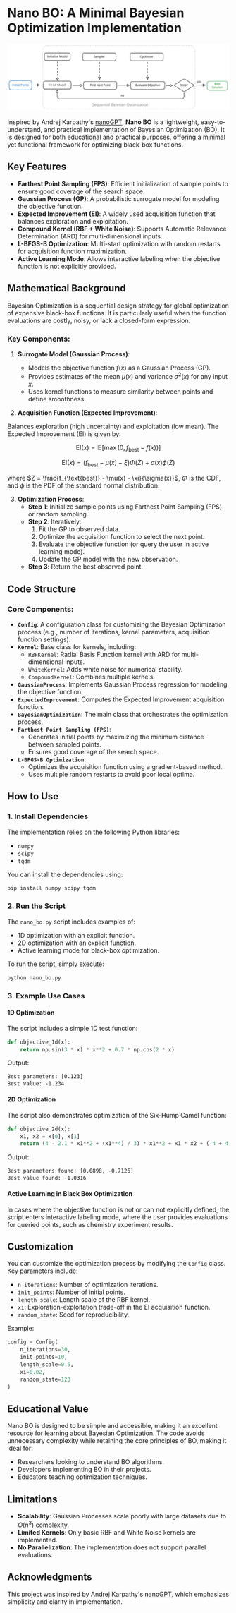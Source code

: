 # Nano BO: A Minimal Bayesian Optimization Implementation

![](./assets/nano-bo.svg)

Inspired by Andrej Karpathy's [nanoGPT](https://github.com/karpathy/nanoGPT), **Nano BO** is a lightweight, easy-to-understand, and practical implementation of Bayesian Optimization (BO). It is designed for both educational and practical purposes, offering a minimal yet functional framework for optimizing black-box functions.


## Key Features

- **Farthest Point Sampling (FPS)**: Efficient initialization of sample points to ensure good coverage of the search space.
- **Gaussian Process (GP)**: A probabilistic surrogate model for modeling the objective function.
- **Expected Improvement (EI)**: A widely used acquisition function that balances exploration and exploitation.
- **Compound Kernel (RBF + White Noise)**: Supports Automatic Relevance Determination (ARD) for multi-dimensional inputs.
- **L-BFGS-B Optimization**: Multi-start optimization with random restarts for acquisition function maximization.
- **Active Learning Mode**: Allows interactive labeling when the objective function is not explicitly provided.


## Mathematical Background

Bayesian Optimization is a sequential design strategy for global optimization of expensive black-box functions. It is particularly useful when the function evaluations are costly, noisy, or lack a closed-form expression.

### Key Components:

1. **Surrogate Model (Gaussian Process)**:
    - Models the objective function $f(x)$ as a Gaussian Process (GP).
    - Provides estimates of the mean $\mu(x)$ and variance $\sigma^2(x)$ for any input $x$.
    - Uses kernel functions to measure similarity between points and define smoothness.

2. **Acquisition Function (Expected Improvement)**:

Balances exploration (high uncertainty) and exploitation (low mean). The Expected Improvement (EI) is given by:

$$
\text{EI}(x) = \mathbb{E}[\max(0, f_{\text{best}} - f(x))]
$$

$$
\text{EI}(x) = (f_{\text{best}} - \mu(x) - \xi)\Phi(Z) + \sigma(x)\phi(Z)
$$

where $Z = \frac{f_{\text{best}} - \mu(x) - \xi}{\sigma(x)}$, $\Phi$ is the CDF, and $\phi$ is the PDF of the standard normal distribution.


3. **Optimization Process**:
    - **Step 1**: Initialize sample points using Farthest Point Sampling (FPS) or random sampling.
    - **Step 2**: Iteratively:
        1. Fit the GP to observed data.
        2. Optimize the acquisition function to select the next point.
        3. Evaluate the objective function (or query the user in active learning mode).
        4. Update the GP model with the new observation.
    - **Step 3**: Return the best observed point.



## Code Structure

### Core Components:

- **`Config`**: A configuration class for customizing the Bayesian Optimization process (e.g., number of iterations, kernel parameters, acquisition function settings).
- **`Kernel`**: Base class for kernels, including:
  - `RBFKernel`: Radial Basis Function kernel with ARD for multi-dimensional inputs.
  - `WhiteKernel`: Adds white noise for numerical stability.
  - `CompoundKernel`: Combines multiple kernels.
- **`GaussianProcess`**: Implements Gaussian Process regression for modeling the objective function.
- **`ExpectedImprovement`**: Computes the Expected Improvement acquisition function.
- **`BayesianOptimization`**: The main class that orchestrates the optimization process.
- **`Farthest Point Sampling (FPS)`**:
    - Generates initial points by maximizing the minimum distance between sampled points.
    - Ensures good coverage of the search space.
- **`L-BFGS-B Optimization`**:
    - Optimizes the acquisition function using a gradient-based method.
    - Uses multiple random restarts to avoid poor local optima.


## How to Use

### 1. Install Dependencies

The implementation relies on the following Python libraries:
- `numpy`
- `scipy`
- `tqdm`

You can install the dependencies using:
```bash
pip install numpy scipy tqdm
```

### 2. Run the Script

The `nano_bo.py` script includes examples of:
- 1D optimization with an explicit function.
- 2D optimization with an explicit function.
- Active learning mode for black-box optimization.

To run the script, simply execute:
```bash
python nano_bo.py
```

### 3. Example Use Cases

#### 1D Optimization

The script includes a simple 1D test function:
```python
def objective_1d(x):
    return np.sin(3 * x) * x**2 + 0.7 * np.cos(2 * x)
```
Output:
```
Best parameters: [0.123]
Best value: -1.234
```

#### 2D Optimization

The script also demonstrates optimization of the Six-Hump Camel function:
```python
def objective_2d(x):
    x1, x2 = x[0], x[1]
    return (4 - 2.1 * x1**2 + (x1**4) / 3) * x1**2 + x1 * x2 + (-4 + 4 * x2**2) * x2**2
```
Output:
```
Best parameters found: [0.0898, -0.7126]
Best value found: -1.0316
```

#### Active Learning in Black Box Optimization

In cases where the objective function is not or can not explicitly defined, the script enters interactive labeling mode, where the user provides evaluations for queried points, such as chemistry experiment results.


## Customization

You can customize the optimization process by modifying the `Config` class. Key parameters include:
- `n_iterations`: Number of optimization iterations.
- `init_points`: Number of initial points.
- `length_scale`: Length scale of the RBF kernel.
- `xi`: Exploration-exploitation trade-off in the EI acquisition function.
- `random_state`: Seed for reproducibility.

Example:
```python
config = Config(
    n_iterations=30,
    init_points=10,
    length_scale=0.5,
    xi=0.02,
    random_state=123
)
```

## Educational Value

Nano BO is designed to be simple and accessible, making it an excellent resource for learning about Bayesian Optimization. The code avoids unnecessary complexity while retaining the core principles of BO, making it ideal for:
- Researchers looking to understand BO algorithms.
- Developers implementing BO in their projects.
- Educators teaching optimization techniques.


## Limitations

- **Scalability**: Gaussian Processes scale poorly with large datasets due to $O(n^3)$ complexity.
- **Limited Kernels**: Only basic RBF and White Noise kernels are implemented.
- **No Parallelization**: The implementation does not support parallel evaluations.


## Acknowledgments

This project was inspired by Andrej Karpathy's [nanoGPT](https://github.com/karpathy/nanoGPT), which emphasizes simplicity and clarity in implementation.